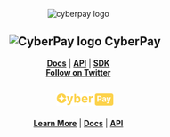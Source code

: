 <p align="center">
  <picture>
    <source media="(prefers-color-scheme: dark)" srcset="https://cyberpay.org/logo.png" width="auto" height="60">
    <img alt="cyberpay logo" src="https://cyberpay.org/logo.png" width="auto" height="60">
  </picture>
</p>

<p align="center">
  
<p>
<div id="user-content-toc" align="center">
  <ul>
    <summary><h2><picture>
        <source media="(prefers-color-scheme: dark)" srcset="https://cyberpay.org/favicon.ico">
        <img alt="CyberPay logo" src="https://cyberpay.org/favicon.ico" align="bottom" width="20" height="20"">
      </picture>CyberPay</h2></summary>
  </ul>
</div>
<div align="center">
  <a href="https://docs.cyberpay.org"><b>Docs</b></a>  | 
  <a href="https://docs.cyberpay.org/api/overview"><b>API</b></a> |
  <a href="https://docs.cyberpay.org/sdk/getting-started"><b>SDK</b></a>
</div>
<div align="center">
  <a href="https://x.com/cyberpayorg"><b>Follow on Twitter</b></a>
</div>

<div id="user-content-toc" align="center">
  <ul>
    <summary>
    <h2>
    <picture>
        <source media="(prefers-color-scheme: dark)" srcset="https://raw.githubusercontent.com/CyberpayOrg/.github/refs/heads/main/profile/logo.png">
        <img 
          alt="cyberpay logo" 
          src="https://raw.githubusercontent.com/CyberpayOrg/.github/refs/heads/main/profile/logo.png" 
          align="bottom" 
          height="22""
        >
      </picture> 
      </h2>
      </summary>
  </ul>
</div>

<div align="center">
  <a href="https://cyberpay.org/"><b>Learn More</b></a>  | 
  <a href="https://docs.cyberpay.org"><b>Docs</b></a>  | 
  <a href="https://docs.cyberpay.org/api/overview"><b>API</b></a>
</div>

<!-- <div align="center">
  <a href="https://twitter.com/@cyberpayorg"><b>Follow on Twitter</b></a>
</div> -->
